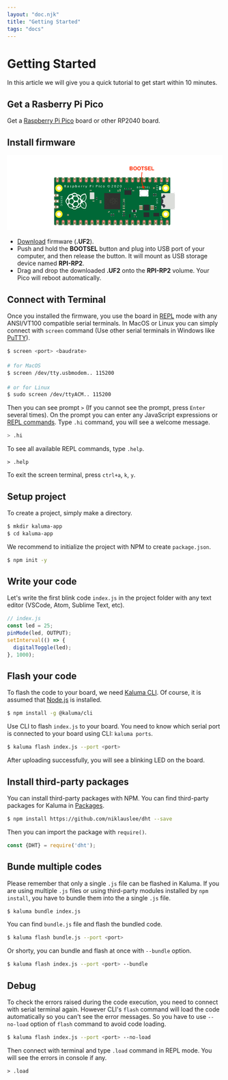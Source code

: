```yaml
---
layout: "doc.njk"
title: "Getting Started"
tags: "docs"
---
```


# Getting Started

In this article we will give you a quick tutorial to get start within 10 minutes.

## Get a Rasberry Pi Pico

Get a [Raspberry Pi Pico](https://www.raspberrypi.org/products/raspberry-pi-pico/) board or other RP2040 board.

## Install firmware

![Pico](/images/pico-bootsel.png)

- [Download](/download) firmware (__.UF2__).
- Push and hold the __BOOTSEL__ button and plug into USB port of your computer, and then release the button. It will mount as USB storage device named __RPI-RP2__.
- Drag and drop the downloaded __.UF2__ onto the __RPI-RP2__ volume. Your Pico will reboot automatically.

## Connect with Terminal

Once you installed the firmware, you use the board in [REPL](/docs/repl) mode with any ANSI/VT100 compatible serial terminals. In MacOS or Linux you can simply connect with `screen` command (Use other serial terminals in Windows like [PuTTY](https://www.putty.org/)).

```bash
$ screen <port> <baudrate>

# for MacOS
$ screen /dev/tty.usbmodem.. 115200

# or for Linux
$ sudo screen /dev/ttyACM.. 115200
```

Then you can see prompt `>` (If you cannot see the prompt, press `Enter` several times). On the prompt you can enter any JavaScript expressions or [REPL commands](/docs/repl). Type `.hi` command, you will see a welcome message.

```bash
> .hi
```

To see all available REPL commands, type `.help`.

```plain
> .help
```

To exit the screen terminal, press `ctrl+a`, `k`, `y`.

## Setup project

To create a project, simply make a directory.

```bash
$ mkdir kaluma-app
$ cd kaluma-app
```

We recommend to initialize the project with NPM to create `package.json`.

```bash
$ npm init -y
```

## Write your code

Let's write the first blink code `index.js` in the project folder with any text editor (VSCode, Atom, Sublime Text, etc).

```js
// index.js
const led = 25;
pinMode(led, OUTPUT);
setInterval(() => {
  digitalToggle(led);
}, 1000);
```

## Flash your code

To flash the code to your board, we need [Kaluma CLI](https://github.com/kaluma-project/kaluma-cli). Of course, it is assumed that [Node.js](https://nodejs.org) is installed.

```bash
$ npm install -g @kaluma/cli
```

Use CLI to flash `index.js` to your board. You need to know which serial port is connected to your board using CLI: `kaluma ports`.

```bash
$ kaluma flash index.js --port <port>
```

After uploading successfully, you will see a blinking LED on the board.

## Install third-party packages

You can install third-party packages with NPM. You can find third-party packages for Kaluma in [Packages](/packages).

```bash
$ npm install https://github.com/niklauslee/dht --save
```

Then you can import the package with `require()`.

```js
const {DHT} = require('dht');
```

## Bunde multiple codes

Please remember that only a single `.js` file can be flashed in Kaluma. If you are using multiple `.js` files or using third-party modules installed by `npm install`, you have to bundle them into the a single `.js` file.

```bash
$ kaluma bundle index.js
```

You can find `bundle.js` file and flash the bundled code.

```bash
$ kaluma flash bundle.js --port <port>
```

Or shorty, you can bundle and flash at once with `--bundle` option.

```bash
$ kaluma flash index.js --port <port> --bundle
```

## Debug

To check the errors raised during the code execution, you need to connect with serial terminal again. However CLI's `flash` command will load the code automatically so you can't see the error messages. So you have to use `--no-load` option of `flash` command to avoid code loading.

```bash
$ kaluma flash index.js --port <port> --no-load
```

Then connect with terminal and type `.load` command in REPL mode. You will see the errors in console if any.

```plain
> .load
```

